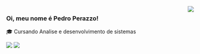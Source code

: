   <td align="right">
      <img align="right" src="https://github-readme-stats.vercel.app/api?username=phperazzo&show_icons=true&theme=dracula" />
    
### Oi, meu nome é Pedro Perazzo!
 

<p>🎓 Cursando Analise e desenvolvimento de sistemas<br/></p>

<a href="https://instagram.com/phperazzo" target="_blank"><img src="https://img.shields.io/badge/-Instagram-%23E4405F?style=for-the-badge&logo=instagram&logoColor=white" target="_blank"></a>
  <a href="https://www.linkedin.com/in/pedro-perazzo-740790294/" target="_blank"><img src="https://img.shields.io/badge/-LinkedIn-%230077B5?style=for-the-badge&logo=linkedin&logoColor=white" target="_blank"></a> 
  
